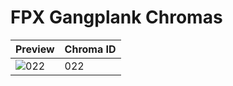 # FPX Gangplank Chromas
| Preview | Chroma ID |
|---------|-----------|
| ![022](https://raw.communitydragon.org/latest/plugins/rcp-be-lol-game-data/global/default/v1/champion-chroma-images/41/41022.png) | 022 |
